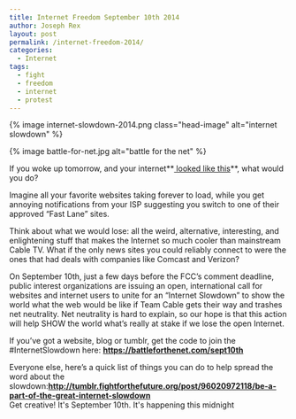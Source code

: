 ```yaml
---
title: Internet Freedom September 10th 2014
author: Joseph Rex
layout: post
permalink: /internet-freedom-2014/
categories:
  - Internet
tags:
  - fight
  - freedom
  - internet
  - protest
---
```


{% image internet-slowdown-2014.png class="head-image" alt="internet slowdown" %}

{% image battle-for-net.jpg alt="battle for the net" %}

If you woke up tomorrow, and your internet**<a href="https://www.battleforthenet.com/sept10th/#modal" target="_blank"> looked like this</a>**, what would you do?

Imagine all your favorite websites taking forever to load, while you get annoying notifications from your ISP suggesting you switch to one of their approved “Fast Lane” sites.
<!--more-->

Think about what we would lose: all the weird, alternative, interesting, and enlightening stuff that makes the Internet so much cooler than mainstream Cable TV. What if the only news sites you could reliably connect to were the ones that had deals with companies like Comcast and Verizon?

On September 10th, just a few days before the FCC’s comment deadline, public interest organizations are issuing an open, international call for websites and internet users to unite for an “Internet Slowdown” to show the world what the web would be like if Team Cable gets their way and trashes net neutrality. Net neutrality is hard to explain, so our hope is that this action will help SHOW the world what’s really at stake if we lose the open Internet.

If you’ve got a website, blog or tumblr, get the code to join the #InternetSlowdown here: **<a href="https://battleforthenet.com/tools" target="_blank"> https://battleforthenet.com/sept10th</a>**

Everyone else, here’s a quick list of things you can do to help spread the word about the slowdown:**<a href="http://tumblr.fightforthefuture.org/post/96020972118/be-a-part-of-the-great-internet-slowdown" target="_blank">http://tumblr.fightforthefuture.org/post/96020972118/be-a-part-of-the-great-internet-slowdown</a>**  
Get creative! It's September 10th. It's happening this midnight